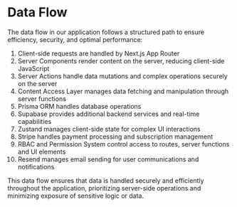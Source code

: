 # Data Flow

The data flow in our application follows a structured path to ensure efficiency, security, and optimal performance:

1. Client-side requests are handled by Next.js App Router
2. Server Components render content on the server, reducing client-side JavaScript
3. Server Actions handle data mutations and complex operations securely on the server
4. Content Access Layer manages data fetching and manipulation through server functions
5. Prisma ORM handles database operations
6. Supabase provides additional backend services and real-time capabilities
7. Zustand manages client-side state for complex UI interactions
8. Stripe handles payment processing and subscription management
9. RBAC and Permission System control access to routes, server functions and UI elements
10. Resend manages email sending for user communications and notifications

This data flow ensures that data is handled securely and efficiently throughout the application, prioritizing server-side operations and minimizing exposure of sensitive logic or data.